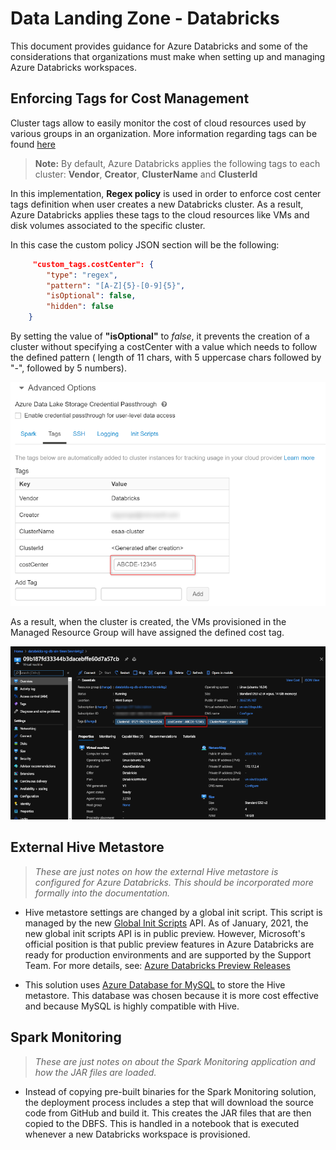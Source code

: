 # Data Landing Zone - Databricks

This document provides guidance for Azure Databricks and some of the considerations that organizations must make when setting up and managing Azure Databricks workspaces.

## Enforcing Tags for Cost Management

Cluster tags allow to easily monitor the cost of cloud resources used by various groups in an organization. More information regarding tags can be found [here](https://docs.microsoft.com/en-us/azure/databricks/administration-guide/account-settings/usage-detail-tags-azure#tag-propagation)

> **Note:** By default, Azure Databricks applies the following tags to each cluster: **Vendor**, **Creator**, **ClusterName** and **ClusterId**

In this implementation, **Regex policy** is used in order to enforce cost center tags definition when user creates a new Databricks cluster. As a result, Azure Databricks applies these tags to the cloud resources like VMs and disk volumes associated to the specific cluster.

 In this case the custom policy JSON section will be the following:

```json
     "custom_tags.costCenter": {
        "type": "regex",
        "pattern": "[A-Z]{5}-[0-9]{5}",
        "isOptional": false,
        "hidden": false
    }
```

By setting the value of **"isOptional"** to *false*, it prevents the creation of a cluster without specifying a costCenter with a value which needs to follow the defined pattern ( length of 11 chars, with 5 uppercase chars followed by "-", followed by 5 numbers).

![Defining costCenter tag for Databricks](/docs/images/DefiningCostCenter-DatabricksUX.png)

As a result, when the cluster is created, the VMs provisioned in the Managed Resource Group will have assigned the defined cost tag.

![Showing costCenter tag for Databricks](/docs/images/CostCenterDefined-Portal.png)

## External Hive Metastore

> *These are just notes on how the external Hive metastore is configured for Azure Databricks.
> This should be incorporated more formally into the documentation.*

- Hive metastore settings are changed by a global init script. This script is managed by the new [Global Init Scripts](https://docs.databricks.com/clusters/init-scripts.html#global-init-scripts) API. As of January, 2021, the new global init scripts API is in public preview. However, Microsoft's official position is that public preview features in Azure Databricks are ready for production environments and are supported by the Support Team. For more details, see:
[Azure Databricks Preview Releases](https://docs.microsoft.com/en-us/azure/databricks/release-notes/release-types)

- This solution uses [Azure Database for MySQL](https://azure.microsoft.com/en-us/services/mysql/) to store the Hive metastore. This database was chosen because it is more cost effective and because MySQL is highly compatible with Hive.

## Spark Monitoring

> *These are just notes on about the Spark Monitoring application and how the JAR files are loaded.*

- Instead of copying pre-built binaries for the Spark Monitoring solution, the deployment process includes a step that will download the source code from GitHub and build it. This creates the JAR files that are then copied to the DBFS. This is handled in a notebook that is executed whenever a new Databricks workspace is provisioned.

